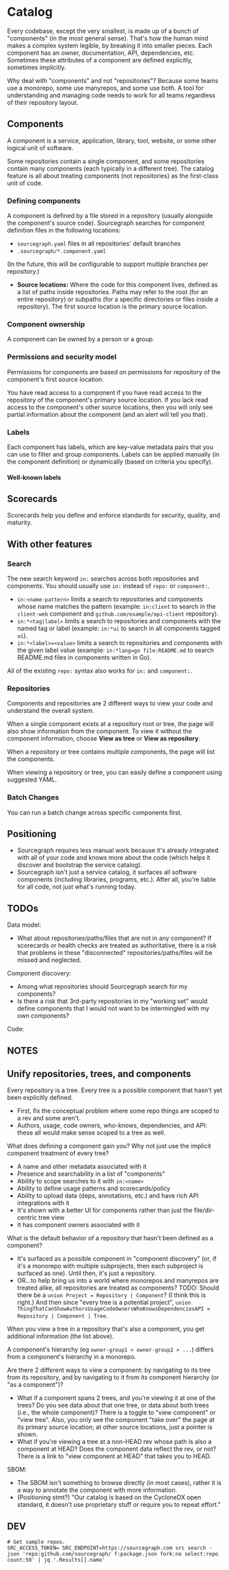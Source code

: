 # Catalog

Every codebase, except the very smallest, is made up of a bunch of "components" (in the most general sense). That's how the human mind makes a complex system legible, by breaking it into smaller pieces. Each component has an owner, documentation, API, dependencies, etc. Sometimes these attributes of a component are defined explicitly, sometimes implicitly.

Why deal with "components" and not "repositories"? Because some teams use a monorepo, some use manyrepos, and some use both. A tool for understanding and managing code needs to work for all teams regardless of their repository layout.

## Components

A component is a service, application, library, tool, website, or some other logical unit of software.

Some repositories contain a single component, and some repositories contain many components (each typically in a different tree). The catalog feature is all about treating components (not repositories) as the first-class unit of code.

### Defining components

A component is defined by a file stored in a repository (usually alongside the component's source code). Sourcegraph searches for component definition files in the following locations:

- `sourcegraph.yaml` files in all repositories' default branches
- `.sourcegraph/*.component.yaml`

(In the future, this will be configurable to support multiple branches per repository.)

- **Source locations:** Where the code for this component lives, defined as a list of paths inside repositories. Paths may refer to the root (for an entire repository) or subpaths (for a specific directories or files inside a repository). The first source location is the primary source location. <!-- Q(sqs#component-no-source-locations): Can a component have 0 source locations? Q(sqs#blob-primary-source-location): Can a component have a primary source location that refers to a blob (not a tree)? -->

### Component ownership

A component can be owned by a person or a group.

### Permissions and security model

Permissions for components are based on permissions for repository of the component's first source location.

You have read access to a component if you have read access to the repository of the component's primary source location. If you lack read access to the component's other source locations, then you will only see partial information about the component (and an alert will tell you that).

### Labels

Each component has labels, which are key-value metadata pairs that you can use to filter and group components. Labels can be applied manually (in the component definition) or dynamically (based on criteria you specify).

#### Well-known labels

<!-- TODO(sqs): lifecycle, kind -->

## Scorecards

Scorecards help you define and enforce standards for security, quality, and maturity.

## With other features

### Search

The new search keyword `in:` searches across both repositories and components. You should usually use `in:` instead of `repo:` or `component:`.

<!-- TODO(sqs): explain exactly how `in:` works, esp. how it interacts with a repository that has multiple components and some disconnected files. -->

- `in:<name-pattern>` limits a search to repositories and components whose name matches the pattern (example: `in:client` to search in the `client-web` component and `github.com/example/api-client` repository).
- `in:*<tag|label>` limits a search to repositories and components with the named tag or label (example: `in:*ui` to search in all components tagged `ui`).
- `in:*<label>=<value>` limits a search to repositories and components with the given label value (example: `in:*lang=go file:README.md` to search README.md files in components written in Go).

All of the existing `repo:` syntax also works for `in:` and `component:`.

### Repositories

Components and repositories are 2 different ways to view your code and understand the overall system.

When a single component exists at a repository root or tree, the page will also show information from the component. To view it without the component information, choose **View as tree** or **View as repository**.

When a repository or tree contains multiple components, the page will list the components.

When viewing a repository or tree, you can easily define a component using suggested YAML.

### Batch Changes

You can run a batch change across specific components first.

## Positioning

- Sourcegraph requires less manual work because it's already integrated with all of your code and knows more about the code (which helps it discover and bootstrap the service catalog).
- Sourcegraph isn't just a service catalog, it surfaces all software components (including libraries, programs, etc.). After all, you're liable for all code, not just what's running today.

## TODOs

Data model:
- What about repositories/paths/files that are not in any component? If scorecards or health checks are treated as authoritative, there is a risk that problems in these "disconnected" repositories/paths/files will be missed and neglected.


Component discovery:
- Among what repositories should Sourcegraph search for my components?
- Is there a risk that 3rd-party repositories in my "working set" would define components that I would not want to be intermingled with my own components?

Code:

## NOTES

## Unify repositories, trees, and components

Every repository is a tree. Every tree is a possible component that hasn't yet been explicitly defined.

- First, fix the conceptual problem where some repo things are scoped to a rev and some aren't.
- Authors, usage, code owners, who-knows, dependencies, and API: these all would make sense scoped to a tree as well.

What does defining a component gain you? Why not just use the implicit component treatment of every tree?

- A name and other metadata associated with it
- Presence and searchability in a list of "components"
- Ability to scope searches to it with `in:<name>`
- Ability to define usage patterns and scorecards/policy
- Ability to upload data (deps, annotations, etc.) and have rich API integrations with it
- It's shown with a better UI for components rather than just the file/dir-centric tree view
- It has component owners associated with it

What is the default behavior of a repository that hasn't been defined as a component?
- It's surfaced as a possible component in "component discovery" (or, if it's a monorepo with multiple subprojects, then each subproject is surfaced as one). Until then, it's just a repository.
- OR...to help bring us into a world where monorepos and manyrepos are treated alike, all repositories are treated as components? TODO: Should there be a `union Project = Repository | Component`? (I think this is right.) And then since "every tree is a potential project", `union ThingThatCanShowAuthorsUsageCodeOwnersWhoKnowsDependenciesAPI = Repository | Component | Tree`.

When you view a tree in a repository that's also a component, you get additional information (the list above).

A component's hierarchy (eg `owner-group1 > owner-group2 > ...`) differs from a component's hierarchy in a monorepo.

Are there 2 different ways to view a component: by navigating to its tree from its repository, and by navigating to it from its component hierarchy (or "as a component")?

- What if a component spans 2 trees, and you're viewing it at one of the trees? Do you see data about that one tree, or data about both trees (i.e., the whole component)? There is a toggle to "view component" or "view tree". Also, you only see the component "take over" the page at its primary source location; at other source locations, just a pointer is shown.
- What if you're viewing a tree at a non-HEAD rev whose path is also a component at HEAD? Does the component data reflect the rev, or not? There is a link to "view component at HEAD" that takes you to HEAD.

SBOM:
- The SBOM isn't something to browse directly (in most cases), rather it is a way to annotate the component with more information.
- (Positioning stmt?) "Our catalog is based on the CycloneDX open standard, it doesn't use proprietary stuff or require you to repeat effort."

## DEV

``` shell
# Get sample repos.
SRC_ACCESS_TOKEN= SRC_ENDPOINT=https://sourcegraph.com src search -json 'repo:github.com/sourcegraph/ f:package.json fork:no select:repo count:50' | jq '.Results[].name'
```
